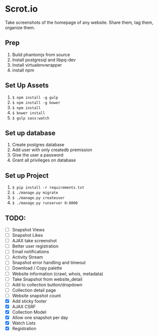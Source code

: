 # Scrot.io
Take screenshots of the homepage of any website. Share them, tag them, organize them.

## Prep
1. Build phantomjs from source
1. Install postgresql and libpq-dev
1. Install virtualenvwrapper
1. install npm

## Set Up Assets
1. `$ npm install -g gulp`
1. `$ npm install -g bower`
1. `$ npm install`
1. `$ bower install`
1. `$ gulp sass:watch`

## Set up database
1. Create postgres database
1. Add user with only createdb premission
1. Give the user a password
1. Grant all privileges on database

## Set up Project
1. `$ pip install -r requirements.txt`
1. `$ ./manage.py migrate`
1. `$ ./manage.py createuser`
1. `$ ./manage.py runserver 0:8000`

## TODO:
- [ ] Snapshot Views
- [ ] Snapshot Likes
- [ ] AJAX take screenshot
- [ ] Better user registration
- [ ] Email notifications
- [ ] Activity Stream
- [ ] Snapshot error handling and timeout
- [ ] Download / Copy palette
- [ ] Website information (crawl, whois, metadata)
- [ ] Take Snapshot from website_detail
- [ ] Add to collection button/dropdown
- [ ] Collection detail page
- [ ] Website snapshot count
- [x] Add sticky footer
- [x] AJAX CSRF
- [x] Collection Model
- [x] Allow one snapshot per day
- [x] Watch Lists
- [x] Registration
